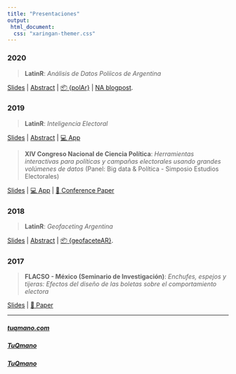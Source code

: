 ```yaml
---
title: "Presentaciones"
output: 
 html_document:
  css: "xaringan-themer.css"
---
```





### 2020

 > **LatinR**: *Análisis de Datos Políicos de Argentina* 

[Slides](https://www.tuqmano.com/slides/polar_slides.html) | [Abstract](https://www.tuqmano.com/slides/polar_slides.html) | [📦 {polAr}](https://electorarg.github.io/polAr/) | [NA blogpost](https://www.tuqmano.com/2020/05/22/empaquetar/).






### 2019

> **LatinR**: *Inteligencia Electoral* 

[Slides](https://docs.google.com/presentation/d/1e78jzqMum2vjT-vQTrhoWJrroPLi8EgMPBXjoKJ7acA/edit#slide=id.p) | [Abstract](https://github.com/LatinR/presentaciones-LatinR2019/blob/master/presentaciones/LatinR2019_paper_15.pdf) | [💻 App](http://inteligenciaelectoral.mentacomunicacion.com.ar/) 

> **XIV Congreso Nacional de Ciencia Política**: *Herramientas interactivas para políticas y campañas electorales usando grandes volúmenes de datos* (Panel: Big data & Política - Simposio Estudios Electorales) 

[Slides](https://www.researchgate.net/publication/334573215) | [💻 App](http://socioeconomico.mentacomunicacion.com.ar/) | [📝 Conference Paper](https://www.researchgate.net/publication/334572755) 


### 2018

> **LatinR**: *Geofaceting Argentina* 

[Slides](https://www.researchgate.net/publication/327382101_Geofaceting_Argentina_LatinR_2018) | [Abstract](https://github.com/TuQmano/geofacet_ARG/blob/master/.LatinR/Geofaceting_Argentina_RuizNicolini.pdf) | [📦 {geofaceteAR}](https://electorarg.github.io/geofaceteAR/).


### 2017

> **FLACSO - México (Seminario de Investigación)**: *Enchufes, espejos y tijeras: Efectos del diseño de las boletas sobre el comportamiento electora* 

[Slides](https://www.researchgate.net/publication/322642019) | [📝 Paper](https://www.researchgate.net/publication/322663247)



---


##### [<!--html_preserve--><i class="fas  fa-globe "></i><!--/html_preserve-->](https://www.tuqmano.com/) [tuqmano.com](https://www.tuqmano.com/) 
##### [<!--html_preserve--><i class="fab  fa-twitter "></i><!--/html_preserve-->](https://twitter.com/TuQmano)  [TuQmano](https://twitter.com/TuQmano) 
##### [<!--html_preserve--><i class="fab  fa-github "></i><!--/html_preserve-->](https://github.com/tuqmano) [TuQmano](https://github.com/tuqmano)
